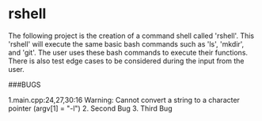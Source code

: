 rshell
======

The following project is the creation of a command shell called 'rshell'. This 'rshell' will
execute the same basic bash commands such as 'ls', 'mkdir', and 'git'. The user uses these bash
commands to execute their functions. There is also test edge cases to be considered during the
input from the user.


###BUGS

1.main.cpp:24,27,30:16  Warning: Cannot convert a string to a character pointer (argv[1] = "-l")
2. Second Bug
3. Third Bug

